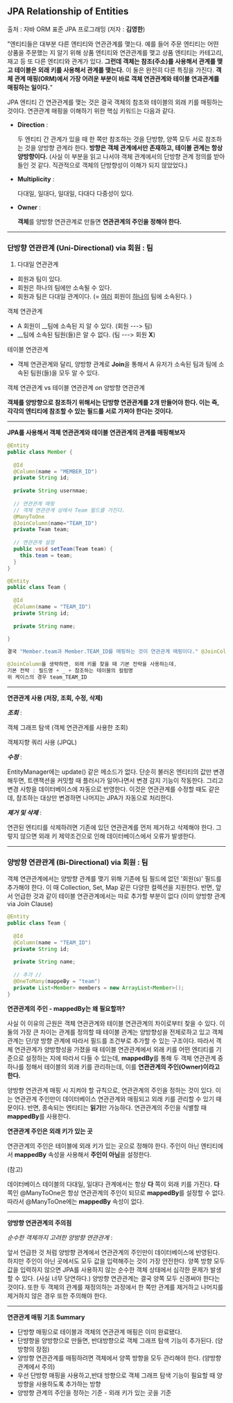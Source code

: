 ## JPA Relationship of Entities

출처 : 자바 ORM 표준 JPA 프로그래밍 (저자 : **김영한**)

"엔티티들은 대부분 다른 엔티티와 연관관계를 맺는다. 예를 들어 주문 엔티티는 어떤 상품을 주문했는 지 알기 위해 상품 엔티티와 연관관계를 맺고 상품 엔티티는 카테고리, 재고 등 또 다른 엔티티와 관계가 있다. **그런데 객체는 참조(주소)를 사용해서 관계를 맺고 테이블은 외래 키를 사용해서 관계를 맺는다.** 이 둘은 완전히 다른 특징을 가진다. **객체 관계 매핑(ORM)에서 가장 어려운 부분이 바로 객체 연관관계와 테이블 연과관계를 매핑하는 일이다.**"

JPA 엔티티 간 연관관계를 맺는 것은 결국 객체의 참조와 테이블의 외래 키를 매핑하는 것이다. 연관관계 매핑을 이해하기 위한 핵심 키워드는 다음과 같다. 

- **Direction** : 

  두 엔티티 간 관계가 있을 때 한 쪽만 참조하는 것을 단방향, 양쪽 모두 서로 참조하는 것을 양방향 관계라 한다. **방향은 객체 관계에서만 존재하고, 테이블 관계는 항상 양방향이다.** (사실 이 부분을 읽고 나서야 객체 관계에서의 단방향 관계 정의를 받아들인 것 같다. 직관적으로 객체의 단방향성이 이해가 되지 않았었다.)

- **Multiplicity** :

  다대일, 일대다, 일대일, 다대다 다중성이 있다. 

- **Owner** :

  **객체**를 양방향 연관관계로 만들면 **연관관계의 주인을 정해야 한다.**

____

### 단방향 연관관계 (Uni-Directional) via 회원 : 팀 

1) 다대일 연관관계 

- 회원과 팀이 있다. 
- 회원은 하나의 팀에만 소속될 수 있다.
- 회원과 팀은 다대일 관계이다. (= <u>여러</u> 회원이 <u>하나의</u> 팀에 소속된다. )



객체 연관관계 

- A 회원이 __팀에 소속된 지 알 수 있다. (회원 ---> 팀)
- __팀에 소속된 팀원(들)은 알 수 없다. (팀 ---> 회원 **X**)



테이블 연관관계 

- 객체 연관관계와 달리, 양방향 관계로 **Join**을 통해서 A 유저가 소속된 팀과 팀에 소속된 팀원(들)을 모두 알 수 있다.



객체 연관관계 vs 테이블 연관관계 on 양방향 연관관계 

**객체를 양방향으로 참조하기 위해서는 단방향 연관관계를 2개 만들어야 한다. 이는 즉, 각각의 엔티티에 참조할 수 있는 필드를 서로 가져야 한다는 것이다.** 

___

**JPA를 사용해서 객체 연관관계와 테이블 연관관계의 관계를 매핑해보자** 

```java
@Entity
public class Member {
  
  @Id
  @Column(name = "MEMBER_ID")
  private String id; 
  
  private String usernmae;
  
  // 연관관계 매핑 
  // 객체 연관관계 상에서 Team 필드를 가진다. 
  @ManyToOne
  @JoinColumn(name="TEAM_ID")
  private Team team;
  
  // 연관관계 설정
  public void setTeam(Team team) {
    this.team = team;
  }
}

@Entity
public class Team {
  
  @Id
  @Column(name = "TEAM_ID")
  private String id;
  
  private String name; 
 
}

결국 "Member.team과 Member.TEAM_ID를 매핑하는 것이 연관관계 매핑이다." @JoinColumn은 외래 키를 매핑할 때 사용한다. name 속성에는 매핑할 외래 키 이름을 지정한다. (생략 가능한 어노테이션)

@JoinColumn을 생략하면, 외래 키를 찾을 때 기본 전략을 사용하는데, 
기본 전략 : 필드명 + _ + 참조하는 테이블의 컬럼명 
위 케이스의 경우 team_TEAM_ID
```

____

**연관관계 사용 (저장, 조회, 수정, 삭제)**



***조회*** : 

객체 그래프 탐색 (객체 연관관계를 사용한 조회)

객체지향 쿼리 사용 (JPQL)

***수정*** : 

EntityManager에는 update() 같은 메소드가 없다. 단순히 불러온 엔티티의 값만 변경해두면, 트랜잭션을 커밋할 때 플러시가 일어나면서 변경 감지 기능이 작동한다. 그리고 변경 사항을 데이터베이스에 자동으로 반영한다. 이것은 연관관계를 수정할 때도 같은데, 참조하는 대상만 변경하면 나머지는 JPA가 자동으로 처리한다. 

***제거 및 삭제*** :

연관된 엔티티를 삭제하려면 기존에 있던 연관관계를 먼저 제거하고 삭제해야 한다. 그렇지 않으면 외래 키 제약조건으로 인해 데이터베이스에서 오류가 발생한다.

_____

### 양방향 연관관계 (Bi-Directional) via 회원 : 팀 

객체 연관관계에서는 양방향 관계를 맺기 위해 기존에 팀 필드에 없던 '회원(s)' 필드를 추가해야 한다. 이 때 Collection, Set, Map 같은 다양한 컬렉션을 지원한다. 반면, 앞서 언급한 것과 같이 테이블 연관관계에서는 따로 추가할 부분이 없다 (이미 양방향 관계 via Join Clause)

```java
@Entity
public class Team {
  
  @Id
  @Column(name = "TEAM_ID")
  private String id;
  
  private String name; 
  
  // 추가 // 
  @OneToMany(mappeBy = "team")
  private List<Member> members = new ArrayList<Member>();
}
```

**연관관계의 주인 - mappedBy는 왜 필요할까?** 

사실 이 이유의 근원은 객체 연관관계와 테이블 연관관계의 차이로부터 찾을 수 있다. 이 둘의 가장 큰 차이는 관계를 정의할 때 테이블 관계는 양방향성을 전제로하고 있고 객체 관계는 단/양 방향 관계에 따라서 필드를 조건부로 추가할 수 있는 구조이다. 따라서 객체 연관관계가 양방향성을 가졌을 때 테이블 연관관계에서 외래 키를 어떤 엔티티를 기준으로 설정하는 지에 따라서 다들 수 있는데,  **mappedBy**를 통해 두 객체 연관관계 중 하나를 정해서 테이블의 외래 키를 관리하는데, 이를 **연관관계의 주인(Owner)이라고 한다.**

양방향 연관관계 매핑 시 지켜야 할 규칙으로, 연관관계의 주인을 정하는 것이 있다. 이는 연관관계 주인만이 데이터베이스 연관관계와 매핑되고 외래 키를 관리할 수 있기 때문이다. 반면, 종속되는 엔티티는 **읽기**만 가능하다. 연관관계의 주인을 식별할 때 **mappedBy**를 사용한다. 

**연관관계 주인은 외래 키가 있는 곳**

연관관계의 주인은 테이블에 외래 키가 있는 곳으로 정해야 한다. 주인이 아닌 엔티티에서 **mappedBy** 속성을 사용해서 **주인이 아님**을 설정한다. 

(참고)

데이터베이스 테이블의 다대일, 일대다 관계에서는 항상 **다** 쪽이 외래 키를 가진다. **다** 쪽인 @ManyToOne은 항상 연관관계의 주인이 되므로 **mappedBy**를 설정할 수 없다. 따라서 @ManyToOne에는 **mappedBy** 속성이 없다. 

____

**양방향 연관관계의 주의점**

*순수한 객체까지 고려한 양방향 연관관계* : 

앞서 언급한 것 처럼 양방향 관계에서 연관관계의 주인만이 데이터베이스에 반영된다. 하지만 주인이 아닌 곳에서도 모두 값을 입력해주는 것이 가장 안전한다. 양쪽 방향 모두 값을 입력하지 않으면 JPA를 사용하지 않는 순수한 객체 상태에서 심각한 문제가 발생할 수 있다. (사실 너무 당연하다.)  양방향 연관관계는 결국 양쪽 모두 신경써야 한다는 것이다. 또한 두 객체의 관계를 재정의하는 과정에서 한 쪽만 관계를 제거하고 나머지를 제거하지 않은 경우 또한 주의해야 한다. 

____

**연관관계 매핑 기초 Summary**

- 단방향 매핑으로 테이블과 객체의 연관관계 매핑은 이미 완료됐다. 
- 단뱡향을 양방향으로 만들면, 반대방향으로 객체 그래프 탐색 기능이 추가된다. (양방향의 장점)
- 양방향 연관관계를 매핑하려면 객체에서 양쪽 방향을 모두 관리해야 한다. (양방향 관계에서 주의)
- 우선 단방향 매핑을 사용하고,반대 방향으로 객체 그래프 탐색 기능이 필요할 때 양방향을 사용하도록 추가하는 방향 
- 양방향 관계의 주인을 정하는 기준 - 외래 키가 있는 곳을 기준 